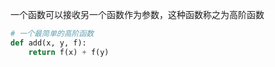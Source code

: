 一个函数可以接收另一个函数作为参数，这种函数称之为高阶函数

```python
# 一个最简单的高阶函数
def add(x, y, f):
    return f(x) + f(y)

```


